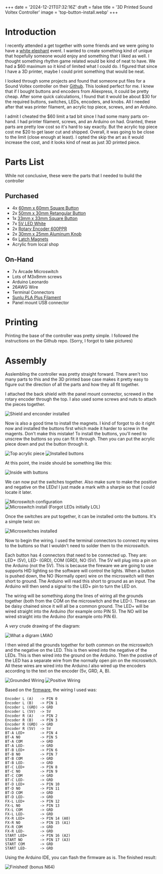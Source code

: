 +++
date = '2024-12-21T07:32:16Z'
draft = false
title = '3D Printed Sound Voltex Controller'
image = 'top-button-install.webp'
+++

# Introduction
I recently attended a get together with some friends and we were going to have a [white elephant](https://en.wikipedia.org/wiki/White_elephant_gift_exchange) event. I wanted to create something kind of unique that hopefully someone would enjoy and something that I liked as well. I thought something rhythm game related would be kind of neat to have. We had a $60 maximum so it kind of limited what I could do. I figured that since I have a 3D printer, maybe I could print something that would be neat.

I looked through some projects and found that someone put files for a Sound Voltex controller on their [Github](https://github.com/Umi4Life/SDVX-AC-Case). This looked perfect for me. I knew that if I bought buttons and encoders from Aliexpress, it could be pretty cheap. After some quick calculations, I found that it would be about $30 for the required buttons, switches, LEDs, encoders, and knobs. All I needed after that was printer filament, an acrylic top piece, screws, and an Arduino. 

I admit I cheated the $60 limit a tad bit since I had some many parts on-hand. I had printer filament, screws, and an Arduino on had. Granted, these parts are pretty low cost so it's hard to say exactly. But the acrylic top piece cost me $20 to get laser cut and shipped. Overall, it was going to be close to the limit (close enough at least). I opted the skip the art as it would increase the cost, and it looks kind of neat as just 3D printed piece.

# Parts List
While not conclusive, these were the parts that I needed to build the controller

## Purchased
- 4x [60mm x 60mm Square Button](https://www.aliexpress.us/item/3256805956615821.html)
- 2x [50mm x 30mm Retangular Button](https://www.aliexpress.us/item/3256806623120120.html)
- 1x [33mm x 33mm Square Button](https://www.aliexpress.us/item/3256806623339055.html)
- 7x [5V LED White](https://www.aliexpress.us/item/3256806072585560.html)
- 2x [Rotary Encoder 600PPR](https://www.aliexpress.us/item/3256804885456907.htm)
- 2x [30mm x 25mm Aluminum Knob](https://www.aliexpress.us/item/3256805495161938.html)
- 6x [Latch Magnets](https://www.ebay.com/itm/115464091609)
- Acrylic from local shop

## On-Hand
- 7x Arcade Microswitch
- Lots of M3x8mm screws
- Arduino Leonardo
- 26AWG Wire
- Terminal Connectors
- [Sunlu PLA Plus Filament](https://www.amazon.com/SUNLU-Printer-Filament-Dimensional-Accuracy/dp/B08CVG79JM)
- Panel mount USB connector

# Printing
Printing the base of the controller was pretty simple. I followed the instructions on the Github repo. (Sorry, I forgot to take pictures)

# Assembly
Asslembling the controller was pretty straight forward. There aren't too many parts to this and the 3D printed base case makes it pretty easy to figure out the direction of all the parts and how they all fit together.

I attached the back shield with the panel mount connector, screwed in the rotary encoder through the top. I also used some screws and nuts to attach the pieces together.

![Shield and enconder installed](shield-encoder-install.webp)

Now is also a good time to install the magnets. I kind of forgot to do it right now and installed the buttons first which made it harder to screw in the magents. Don't make this mistake! To install the buttons, you'll need to unscrew the buttons so you can fit it through. Then you can put the acrylic piece down and put the button through it.

![Top acrylic piece](top-acrylic.webp) ![Installed buttons](top-button-install.webp)

At this point, the inside should be something like this:

![Inside with buttons](inside-buttons.webp)

We can now put the switches together. Also make sure to make the positive and negative on the LEDs! I just made a mark with a sharpie so that I could locate it later.

![Microswitch configuration](switch-assembly.webp) ![Microswitch install (Forgot LEDs initially LOL)](switch-assembly2.webp)

Once the switches are put together, it can be installed onto the buttons. It's a simple twist on:

![Microswitches installed](switch-install.webp)

Now to begin the wiring. I used the terminal connectors to connect my wires to the buttons so that I wouldn't need to solder them to the microswitch. 

Each button has 4 connectors that need to be connected up. They are: LED+ (5V), LED- (GRD), COM (GRD), NO (5V). The 5V will plug into a pin on the Arduino (not the 5V). This is because the fireware we are going to use supports HID lighting so the software will control the lights. When a button is pushed down, the NO (Normally open) wire on the microswitch will then short to ground. The Arduino will read this short to ground as an input. The Arduino will then send a signal to the LED+ pin to turn the LED on.

The wiring will be something along the lines of wiring all the grounds together (both from the COM on the microswitch and the LED-). These can be daisy chained since it will all be a common ground. The LED+ will be wired straight into the Arduino (for example onto PIN 5). The NO will be wired straight into the Arduino (for example onto PIN 6).

A *very* crude drawing of the diagram:

![What a digram LMAO](diagram.webp)

I then wired all the grounds together for both common on the microswitch and the negative on the LED. This is then wired into the negative of the LEDs. This is then wired into the ground on the Arduino. Then the postive of the LED has a separate wire from the normally open pin on the microswitch. All these wires are wired into the Arduino.I also wired up the encoders according to the text on the encoder (5v, GRD, A, B).

![Grounded Wiring](neg-wiring.webp) ![Positive Wiring](pos-wiring.webp)

Based on the [firmware](https://github.com/knuckleslee/RhythmCodes/tree/master/2E10B10LED_sdvx/leo), the wiring I used was:
```
Encoder L (A)   -> PIN 0
Encoder L (B)   -> PIN 1
Encoder L (GRD) -> GRD
Encoder L (5V)  -> 5V
Encoder R (A)   -> PIN 2
Encoder R (B)   -> PIN 3
Encoder R (GRD) -> GRD
Encoder R (5V)  -> 5V
BT-A LED+       -> PIN 4
BT-A NO         -> PIN 5
BT-A COM        -> GRD
BT-A LED-       -> GRD
BT-B LED+       -> PIN 6
BT-B NO         -> PIN 7
BT-B COM        -> GRD
BT-B LED-       -> GRD
BT-C LED+       -> PIN 8
BT-C NO         -> PIN 9
BT-C COM        -> GRD
BT-C LED-       -> GRD
BT-D LED+       -> PIN 10
BT-D NO         -> PIN 11
BT-D COM        -> GRD
BT-D LED-       -> GRD
FX-L LED+       -> PIN 12
FX-L NO         -> PIN 13
FX-L COM        -> GRD
FX-L LED-       -> GRD
FX-R LED+       -> PIN 14 (A0)
FX-R NO         -> PIN 15 (A1)
FX-R COM        -> GRD
FX-R LED-       -> GRD
START LED+      -> PIN 16 (A2)
START NO        -> PIN 17 (A3)
START COM       -> GRD
START LED-      -> GRD
```
Using the Arduino IDE, you can flash the firmware as is. The finished result:

![Finished! (bonus N64)](final.webp)